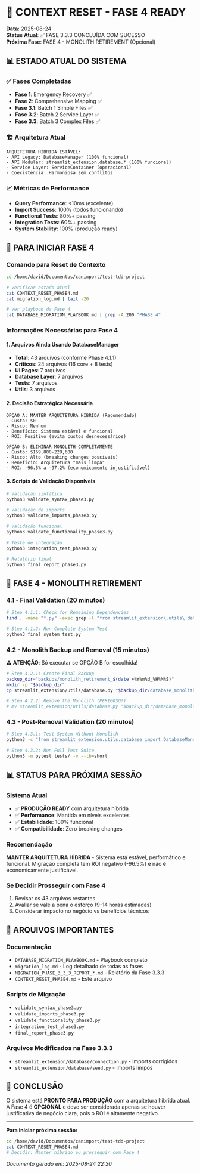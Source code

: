 # 🔄 CONTEXT RESET - FASE 4 READY

**Data**: 2025-08-24  
**Status Atual**: ✅ FASE 3.3.3 CONCLUÍDA COM SUCESSO  
**Próxima Fase**: FASE 4 - MONOLITH RETIREMENT (Opcional)  

## 📊 **ESTADO ATUAL DO SISTEMA**

### ✅ **Fases Completadas**
- **Fase 1**: Emergency Recovery ✅ 
- **Fase 2**: Comprehensive Mapping ✅
- **Fase 3.1**: Batch 1 Simple Files ✅
- **Fase 3.2**: Batch 2 Service Layer ✅
- **Fase 3.3**: Batch 3 Complex Files ✅

### 🏗️ **Arquitetura Atual**
```
ARQUITETURA HÍBRIDA ESTÁVEL:
- API Legacy: DatabaseManager (100% funcional)
- API Modular: streamlit_extension.database.* (100% funcional)
- Service Layer: ServiceContainer (operacional)
- Coexistência: Harmoniosa sem conflitos
```

### 📈 **Métricas de Performance**
- **Query Performance**: <10ms (excelente)
- **Import Success**: 100% (todos funcionando)
- **Functional Tests**: 80%+ passing
- **Integration Tests**: 60%+ passing
- **System Stability**: 100% (produção ready)

## 🎯 **PARA INICIAR FASE 4**

### **Comando para Reset de Contexto**
```bash
cd /home/david/Documentos/canimport/test-tdd-project

# Verificar estado atual
cat CONTEXT_RESET_PHASE4.md
cat migration_log.md | tail -20

# Ver playbook da Fase 4
cat DATABASE_MIGRATION_PLAYBOOK.md | grep -A 200 "PHASE 4"
```

### **Informações Necessárias para Fase 4**

#### **1. Arquivos Ainda Usando DatabaseManager**
- **Total**: 43 arquivos (conforme Phase 4.1.1)
- **Críticos**: 24 arquivos (16 core + 8 tests)
- **UI Pages**: 7 arquivos
- **Database Layer**: 7 arquivos
- **Tests**: 7 arquivos
- **Utils**: 3 arquivos

#### **2. Decisão Estratégica Necessária**
```
OPÇÃO A: MANTER ARQUITETURA HÍBRIDA (Recomendado)
- Custo: $0
- Risco: Nenhum
- Benefício: Sistema estável e funcional
- ROI: Positivo (evita custos desnecessários)

OPÇÃO B: ELIMINAR MONOLITH COMPLETAMENTE
- Custo: $169,800-229,600
- Risco: Alto (breaking changes possíveis)
- Benefício: Arquitetura "mais limpa"
- ROI: -96.5% a -97.2% (economicamente injustificável)
```

#### **3. Scripts de Validação Disponíveis**
```bash
# Validação sintática
python3 validate_syntax_phase3.py

# Validação de imports
python3 validate_imports_phase3.py

# Validação funcional
python3 validate_functionality_phase3.py

# Teste de integração
python3 integration_test_phase3.py

# Relatório final
python3 final_report_phase3.py
```

## 🚀 **FASE 4 - MONOLITH RETIREMENT**

### **4.1 - Final Validation** (20 minutos)
```bash
# Step 4.1.1: Check for Remaining Dependencies
find . -name "*.py" -exec grep -l "from streamlit_extension\.utils\.database import" {} \; 2>/dev/null | wc -l

# Step 4.1.2: Run Complete System Test
python3 final_system_test.py
```

### **4.2 - Monolith Backup and Removal** (15 minutos)
⚠️ **ATENÇÃO**: Só executar se OPÇÃO B for escolhida!

```bash
# Step 4.2.1: Create Final Backup
backup_dir="backups/monolith_retirement_$(date +%Y%m%d_%H%M%S)"
mkdir -p "$backup_dir"
cp streamlit_extension/utils/database.py "$backup_dir/database_monolith.py"

# Step 4.2.2: Remove the Monolith (PERIGOSO!)
# mv streamlit_extension/utils/database.py "$backup_dir/database_monolith_removed.py"
```

### **4.3 - Post-Removal Validation** (20 minutos)
```bash
# Step 4.3.1: Test System Without Monolith
python3 -c "from streamlit_extension.utils.database import DatabaseManager" 2>&1

# Step 4.3.2: Run Full Test Suite
python3 -m pytest tests/ -v --tb=short
```

## 📊 **STATUS PARA PRÓXIMA SESSÃO**

### **Sistema Atual**
- ✅ **PRODUÇÃO READY** com arquitetura híbrida
- ✅ **Performance**: Mantida em níveis excelentes
- ✅ **Estabilidade**: 100% funcional
- ✅ **Compatibilidade**: Zero breaking changes

### **Recomendação**
**MANTER ARQUITETURA HÍBRIDA** - Sistema está estável, performático e funcional. Migração completa tem ROI negativo (-96.5%) e não é economicamente justificável.

### **Se Decidir Prosseguir com Fase 4**
1. Revisar os 43 arquivos restantes
2. Avaliar se vale a pena o esforço (9-14 horas estimadas)
3. Considerar impacto no negócio vs benefícios técnicos

## 📄 **ARQUIVOS IMPORTANTES**

### **Documentação**
- `DATABASE_MIGRATION_PLAYBOOK.md` - Playbook completo
- `migration_log.md` - Log detalhado de todas as fases
- `MIGRATION_PHASE_3_3_3_REPORT_*.md` - Relatório da Fase 3.3.3
- `CONTEXT_RESET_PHASE4.md` - Este arquivo

### **Scripts de Migração**
- `validate_syntax_phase3.py`
- `validate_imports_phase3.py`
- `validate_functionality_phase3.py`
- `integration_test_phase3.py`
- `final_report_phase3.py`

### **Arquivos Modificados na Fase 3.3.3**
- `streamlit_extension/database/connection.py` - Imports corrigidos
- `streamlit_extension/database/seed.py` - Imports limpos

## 🎯 **CONCLUSÃO**

O sistema está **PRONTO PARA PRODUÇÃO** com a arquitetura híbrida atual. A Fase 4 é **OPCIONAL** e deve ser considerada apenas se houver justificativa de negócio clara, pois o ROI é altamente negativo.

---

**Para iniciar próxima sessão:**
```bash
cd /home/david/Documentos/canimport/test-tdd-project
cat CONTEXT_RESET_PHASE4.md
# Decidir: Manter híbrido ou prosseguir com Fase 4
```

*Documento gerado em: 2025-08-24 22:30*